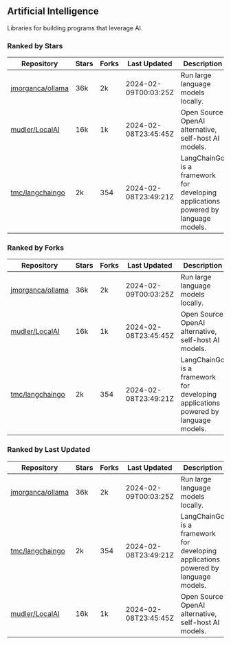 ## Artificial Intelligence

Libraries for building programs that leverage AI.

### Ranked by Stars

| Repository | Stars | Forks | Last Updated | Description | 
|------------|-------|-------|--------------|-------------|
| [jmorganca/ollama](https://github.com/jmorganca/ollama) | 36k | 2k | 2024-02-09T00:03:25Z |  Run large language models locally. |
| [mudler/LocalAI](https://github.com/mudler/LocalAI) | 16k | 1k | 2024-02-08T23:45:45Z |  Open Source OpenAI alternative, self-host AI models. |
| [tmc/langchaingo](https://github.com/tmc/langchaingo) | 2k | 354 | 2024-02-08T23:49:21Z |  LangChainGo is a framework for developing applications powered by language models. |

### Ranked by Forks

| Repository | Stars | Forks | Last Updated | Description | 
|------------|-------|-------|--------------|-------------|
| [jmorganca/ollama](https://github.com/jmorganca/ollama) | 36k | 2k | 2024-02-09T00:03:25Z |  Run large language models locally. |
| [mudler/LocalAI](https://github.com/mudler/LocalAI) | 16k | 1k | 2024-02-08T23:45:45Z |  Open Source OpenAI alternative, self-host AI models. |
| [tmc/langchaingo](https://github.com/tmc/langchaingo) | 2k | 354 | 2024-02-08T23:49:21Z |  LangChainGo is a framework for developing applications powered by language models. |

### Ranked by Last Updated

| Repository | Stars | Forks | Last Updated | Description | 
|------------|-------|-------|--------------|-------------|
| [jmorganca/ollama](https://github.com/jmorganca/ollama) | 36k | 2k | 2024-02-09T00:03:25Z |  Run large language models locally. |
| [tmc/langchaingo](https://github.com/tmc/langchaingo) | 2k | 354 | 2024-02-08T23:49:21Z |  LangChainGo is a framework for developing applications powered by language models. |
| [mudler/LocalAI](https://github.com/mudler/LocalAI) | 16k | 1k | 2024-02-08T23:45:45Z |  Open Source OpenAI alternative, self-host AI models. |

